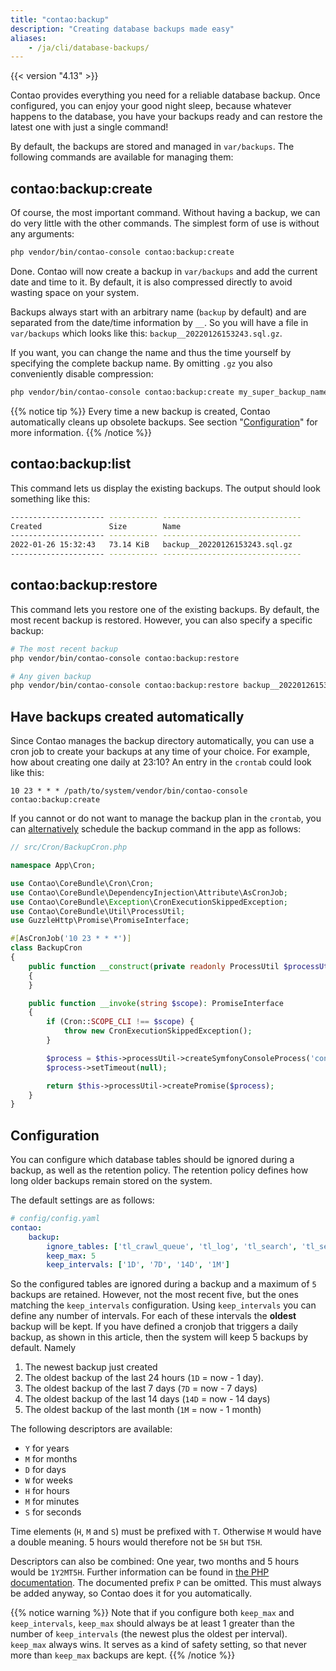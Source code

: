 ```yaml
---
title: "contao:backup"
description: "Creating database backups made easy"
aliases:
    - /ja/cli/database-backups/
---
```


{{< version "4.13" >}}

Contao provides everything you need for a reliable database backup. Once configured, you can enjoy your good night
sleep, because whatever happens to the database, you have your backups ready and can restore the latest one
with just a single command!

By default, the backups are stored and managed in `var/backups`. The following commands are available
for managing them:

## contao:backup:create

Of course, the most important command. Without having a backup, we can do very little with the other commands. 
The simplest form of use is without any arguments:

```bash
php vendor/bin/contao-console contao:backup:create
```

Done. Contao will now create a backup in `var/backups` and add the current date and time to it.
By default, it is also compressed directly to avoid wasting space on your system.

Backups always start with an arbitrary name (`backup` by default) and are separated from the date/time information by `__`.
So you will have a file in `var/backups` which looks like this: `backup__20220126153243.sql.gz`.

If you want, you can change the name and thus the time yourself by specifying the complete backup name. By omitting
`.gz` you also conveniently disable compression:

```bash
php vendor/bin/contao-console contao:backup:create my_super_backup_name__20220101000000.sql
```

{{% notice tip %}}
Every time a new backup is created, Contao automatically cleans up obsolete backups. See
section "[Configuration](#configuration)" for more information.
{{% /notice %}}

## contao:backup:list

This command lets us display the existing backups. The output should look something like this:

```bash
--------------------- ----------- ------------------------------- 
Created               Size        Name
--------------------- ----------- ------------------------------- 
2022-01-26 15:32:43   73.14 KiB   backup__20220126153243.sql.gz
--------------------- ----------- -------------------------------
```

## contao:backup:restore

This command lets you restore one of the existing backups. By default, the most recent backup is restored.
However, you can also specify a specific backup:

```bash
# The most recent backup
php vendor/bin/contao-console contao:backup:restore

# Any given backup
php vendor/bin/contao-console contao:backup:restore backup__20220126153243.sql.gz
```


## Have backups created automatically

Since Contao manages the backup directory automatically, you can use a cron job to create your backups at any time 
of your choice. For example, how about creating one daily at 23:10? An entry in the `crontab`
could look like this:

```
10 23 * * * /path/to/system/vendor/bin/contao-console contao:backup:create
```

If you cannot or do not want to manage the backup plan in the `crontab`, you can <u>alternatively</u> schedule
the backup command in the app as follows:

```php
// src/Cron/BackupCron.php

namespace App\Cron;

use Contao\CoreBundle\Cron\Cron;
use Contao\CoreBundle\DependencyInjection\Attribute\AsCronJob;
use Contao\CoreBundle\Exception\CronExecutionSkippedException;
use Contao\CoreBundle\Util\ProcessUtil;
use GuzzleHttp\Promise\PromiseInterface;

#[AsCronJob('10 23 * * *')]
class BackupCron
{
    public function __construct(private readonly ProcessUtil $processUtil)
    {
    }

    public function __invoke(string $scope): PromiseInterface
    {
        if (Cron::SCOPE_CLI !== $scope) {
            throw new CronExecutionSkippedException();
        }

        $process = $this->processUtil->createSymfonyConsoleProcess('contao:backup:create');
        $process->setTimeout(null);

        return $this->processUtil->createPromise($process);
    }
}
```

## Configuration

You can configure which database tables should be ignored during a backup, as well as the retention policy.
The retention policy defines how long older backups remain stored on the system.

The default settings are as follows:

```yaml
# config/config.yaml
contao:
    backup:
        ignore_tables: ['tl_crawl_queue', 'tl_log', 'tl_search', 'tl_search_index', 'tl_search_term']
        keep_max: 5
        keep_intervals: ['1D', '7D', '14D', '1M']
```

So the configured tables are ignored during a backup and a maximum of `5` backups are retained.
However, not the most recent five, but the ones matching the `keep_intervals` configuration. Using `keep_intervals`
you can define any number of intervals. For each of these intervals the **oldest** backup will be kept.
If you have defined a cronjob that triggers a daily backup, as shown in this article, then the system will keep
5 backups by default. Namely

1) The newest backup just created
2) The oldest backup of the last 24 hours (`1D` = now - 1 day).
3) The oldest backup of the last 7 days (`7D` = now - 7 days)
4) The oldest backup of the last 14 days (`14D` = now - 14 days)
5) The oldest backup of the last month (`1M` = now - 1 month)

The following descriptors are available:

* `Y` for years
* `M` for months
* `D` for days
* `W` for weeks
* `H` for hours
* `M` for minutes
* `S` for seconds

Time elements (`H`, `M` and `S`) must be prefixed with `T`. Otherwise `M` would have a double meaning. 5 hours would
therefore not be `5H` but `T5H`.

Descriptors can also be combined: One year, two months and 5 hours would be `1Y2MT5H`. Further information can be found
in [the PHP documentation][DateInterval_Docs]. The documented prefix `P` can be omitted. This must always be added anyway,
so Contao does it for you automatically.

{{% notice warning %}}
Note that if you configure both `keep_max` and `keep_intervals`, `keep_max` should always be at least 1 greater
than the number of `keep_intervals` (the newest plus the oldest per interval). `keep_max` always wins. It serves
as a kind of safety setting, so that never more than `keep_max` backups are kept.
{{% /notice %}}

[DateInterval_Docs]: https://www.php.net/manual/en/dateinterval.construct.php
